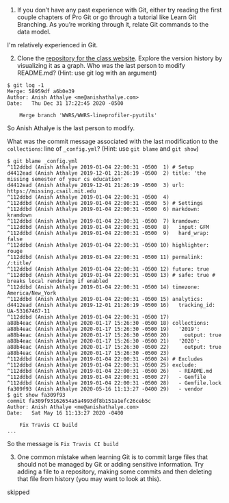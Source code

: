 1. If you don’t have any past experience with Git, either try reading the first couple chapters of Pro Git or go through a tutorial like Learn Git Branching. As you’re working through it, relate Git commands to the data model.

I'm relatively experienced in Git.

2. Clone the [repository for the class website](https://github.com/missing-semester/missing-semester).
Explore the version history by visualizing it as a graph.
Who was the last person to modify README.md? (Hint: use git log with an argument)

```console
$ git log -1
Merge: 58959df a6b0e39
Author: Anish Athalye <me@anishathalye.com>
Date:   Thu Dec 31 17:22:45 2020 -0500

    Merge branch 'WWRS/WWRS-lineprofiler-pyutils'
```
So Anish Athalye is the last person to modify.

What was the commit message associated with the last modification to the `collections`: line of `_config.yml`? (Hint: use `git blame` and `git show`)

```console
$ git blame _config.yml
^112ddbd (Anish Athalye 2019-01-04 22:00:31 -0500  1) # Setup
d4412ead (Anish Athalye 2019-12-01 21:26:19 -0500  2) title: 'the missing semester of your cs education'
d4412ead (Anish Athalye 2019-12-01 21:26:19 -0500  3) url: https://missing.csail.mit.edu
^112ddbd (Anish Athalye 2019-01-04 22:00:31 -0500  4) 
^112ddbd (Anish Athalye 2019-01-04 22:00:31 -0500  5) # Settings
^112ddbd (Anish Athalye 2019-01-04 22:00:31 -0500  6) markdown: kramdown
^112ddbd (Anish Athalye 2019-01-04 22:00:31 -0500  7) kramdown:
^112ddbd (Anish Athalye 2019-01-04 22:00:31 -0500  8)   input: GFM
^112ddbd (Anish Athalye 2019-01-04 22:00:31 -0500  9)   hard_wrap: false
^112ddbd (Anish Athalye 2019-01-04 22:00:31 -0500 10) highlighter: rouge
^112ddbd (Anish Athalye 2019-01-04 22:00:31 -0500 11) permalink: /:title/
^112ddbd (Anish Athalye 2019-01-04 22:00:31 -0500 12) future: true
^112ddbd (Anish Athalye 2019-01-04 22:00:31 -0500 13) # safe: true # breaks local rendering if enabled
^112ddbd (Anish Athalye 2019-01-04 22:00:31 -0500 14) timezone: America/New_York
^112ddbd (Anish Athalye 2019-01-04 22:00:31 -0500 15) analytics:
d4412ead (Anish Athalye 2019-12-01 21:26:19 -0500 16)   tracking_id: UA-53167467-11
^112ddbd (Anish Athalye 2019-01-04 22:00:31 -0500 17) 
a88b4eac (Anish Athalye 2020-01-17 15:26:30 -0500 18) collections:
a88b4eac (Anish Athalye 2020-01-17 15:26:30 -0500 19)   '2019':
a88b4eac (Anish Athalye 2020-01-17 15:26:30 -0500 20)     output: true
a88b4eac (Anish Athalye 2020-01-17 15:26:30 -0500 21)   '2020':
a88b4eac (Anish Athalye 2020-01-17 15:26:30 -0500 22)     output: true
a88b4eac (Anish Athalye 2020-01-17 15:26:30 -0500 23) 
^112ddbd (Anish Athalye 2019-01-04 22:00:31 -0500 24) # Excludes
^112ddbd (Anish Athalye 2019-01-04 22:00:31 -0500 25) exclude:
^112ddbd (Anish Athalye 2019-01-04 22:00:31 -0500 26)   - README.md
^112ddbd (Anish Athalye 2019-01-04 22:00:31 -0500 27)   - Gemfile
^112ddbd (Anish Athalye 2019-01-04 22:00:31 -0500 28)   - Gemfile.lock
fa309f93 (Anish Athalye 2020-05-16 11:13:27 -0400 29)   - vendor
$ git show fa309f93
commit fa309f93162654a5a4993df8b151a1efc26ceb5c
Author: Anish Athalye <me@anishathalye.com>
Date:   Sat May 16 11:13:27 2020 -0400

    Fix Travis CI build
...
```

So the message is `Fix Travis CI build`


3. One common mistake when learning Git is to commit large files that should not be managed by Git or adding sensitive information. Try adding a file to a repository, making some commits and then deleting that file from history (you may want to look at this).

skipped
